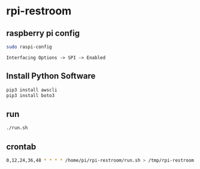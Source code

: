 # rpi-restroom

## raspberry pi config

```bash
sudo raspi-config
```

```
Interfacing Options -> SPI -> Enabled
```

## Install Python Software

```bash
pip3 install awscli
pip3 install boto3
```

## run

```bash
./run.sh
```

## crontab

```bash
0,12,24,36,48 * * * * /home/pi/rpi-restroom/run.sh > /tmp/rpi-restroom.log 2>&1
```
